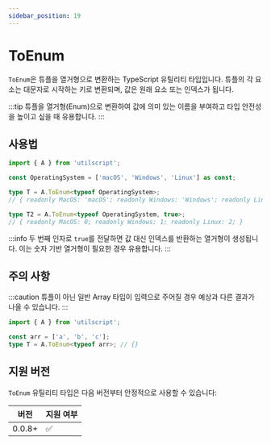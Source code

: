 ```yaml
---
sidebar_position: 19
---
```


# ToEnum

`ToEnum`은 튜플을 열거형으로 변환하는 TypeScript 유틸리티 타입입니다. 튜플의 각 요소는 대문자로 시작하는 키로 변환되며, 값은 원래 요소 또는 인덱스가 됩니다.

:::tip
튜플을 열거형(Enum)으로 변환하여 값에 의미 있는 이름을 부여하고 타입 안전성을 높이고 싶을 때 유용합니다.
:::

## 사용법

```ts
import { A } from 'utilscript';

const OperatingSystem = ['macOS', 'Windows', 'Linux'] as const;

type T = A.ToEnum<typeof OperatingSystem>;
// { readonly MacOS: 'macOS'; readonly Windows: 'Windows'; readonly Linux: 'Linux'; }

type T2 = A.ToEnum<typeof OperatingSystem, true>;
// { readonly MacOS: 0; readonly Windows: 1; readonly Linux: 2; }
```

:::info
두 번째 인자로 `true`를 전달하면 값 대신 인덱스를 반환하는 열거형이 생성됩니다. 이는 숫자 기반 열거형이 필요한 경우 유용합니다.
:::

## 주의 사항

:::caution
튜플이 아닌 일반 Array 타입이 입력으로 주어질 경우 예상과 다른 결과가 나올 수 있습니다.
:::

```ts
import { A } from 'utilscript';

const arr = ['a', 'b', 'c'];
type T = A.ToEnum<typeof arr>; // {}
```

## 지원 버전

`ToEnum` 유틸리티 타입은 다음 버전부터 안정적으로 사용할 수 있습니다:

| 버전   | 지원 여부 |
| ------ | --------- |
| 0.0.8+ | ✅        |
